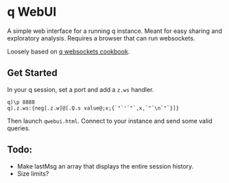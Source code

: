 # q WebUI

A simple web interface for a running q instance. Meant for easy sharing and exploratory analysis. Requires a browser that can run websockets. 

Loosely based on [q websockets cookbook](http://code.kx.com/q/cookbook/websockets/).


## Get Started

In your q session, set a port and add a `z.ws` handler. 

```
q)\p 8888
q).z.ws:{neg[.z.w]@[.Q.s value@;x;{`"`'`"`,x,`"`\n`"`}]}
```

Then launch `qwebui.html`. Connect to your instance and send some valid queries. 

## Todo:

- Make lastMsg an array that displays the entire session history. 
- Size limits?